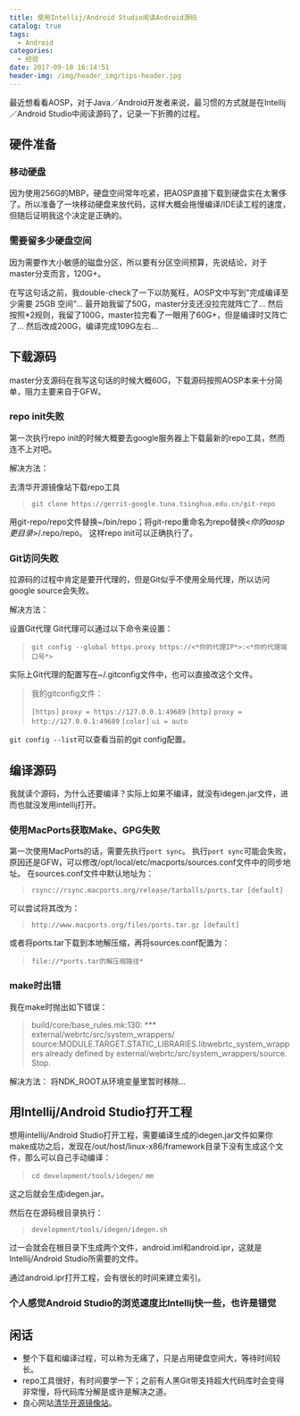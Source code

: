 ```yaml
---
title: 使用Intellij/Android Studio阅读Android源码
catalog: true
tags:
  - Android
categories:
  - 经验
date: 2017-09-10 16:14:51
header-img: /img/header_img/tips-header.jpg
---
```



最近想看看AOSP，对于Java／Android开发者来说，最习惯的方式就是在Intellij／Android Studio中阅读源码了，记录一下折腾的过程。

## 硬件准备

### 移动硬盘

因为使用256G的MBP，硬盘空间常年吃紧，把AOSP直接下载到硬盘实在太奢侈了。所以准备了一块移动硬盘来放代码，这样大概会拖慢编译/IDE读工程的速度，但随后证明我这个决定是正确的。

### 需要留多少硬盘空间

因为需要作大小敏感的磁盘分区，所以要有分区空间预算，先说结论，对于master分支而言，120G+。

在写这句话之前，我double-check了一下以防冤枉，AOSP文中写到"完成编译至少需要 25GB 空间"...
最开始我留了50G，master分支还没拉完就阵亡了...
然后按照*2规则，我留了100G，master拉完看了一眼用了60G+，但是编译时又阵亡了...
然后改成200G，编译完成109G左右...

## 下载源码

master分支源码在我写这句话的时候大概60G，下载源码按照AOSP本来十分简单，阻力主要来自于GFW。

### repo init失败

第一次执行repo init的时候大概要去google服务器上下载最新的repo工具，然而连不上对吧。

解决方法：

去清华开源镜像站下载repo工具
>`git clone https://gerrit-google.tuna.tsinghua.edu.cn/git-repo`   

用git-repo/repo文件替换~/bin/repo；将git-repo重命名为repo替换<*你的aosp更目录*>/.repo/repo。
这样repo init可以正确执行了。

### Git访问失败

拉源码的过程中肯定是要开代理的，但是Git似乎不使用全局代理，所以访问google source会失败。

解决方法：

设置Git代理
Git代理可以通过以下命令来设置：
>`git config --global https.proxy https://<*你的代理IP*>:<*你的代理端口号*>`   

实际上Git代理的配置写在~/.gitconfig文件中，也可以直接改这个文件。
>我的gitconfig文件：
>
>`[https]`
>    `proxy = https://127.0.0.1:49689`
>`[http]`
>    `proxy = http://127.0.0.1:49689`
>`[color]`
>    `ui = auto`

`git config --list`可以查看当前的git config配置。

## 编译源码   

我就读个源码，为什么还要编译？实际上如果不编译，就没有idegen.jar文件，进而也就没发用intellij打开。

### 使用MacPorts获取Make、GPG失败

第一次使用MacPorts的话，需要先执行`port sync`。
执行`port sync`可能会失败，原因还是GFW，可以修改/opt/local/etc/macports/sources.conf文件中的同步地址。
在sources.conf文件中默认地址为：
> `rsync://rsync.macports.org/release/tarballs/ports.tar [default]`

可以尝试将其改为：
> `http://www.macports.org/files/ports.tar.gz [default]`  

或者将ports.tar下载到本地解压缩，再将sources.conf配置为：
> `file://*ports.tar的解压缩路径*`

### make时出错 

我在make时抛出如下错误：

> build/core/base_rules.mk:130: *** external/webrtc/src/system_wrappers/
> source:MODULE.TARGET.STATIC_LIBRARIES.libwebrtc_system_wrappers already 
> defined by external/webrtc/src/system_wrappers/source.  Stop.

解决方法：
将NDK_ROOT从环境变量里暂时移除...

## 用Intellij/Android Studio打开工程

想用intellij/Android Studio打开工程，需要编译生成的idegen.jar文件如果你make成功之后，发现在/out/host/linux-x86/framework目录下没有生成这个文件，那么可以自己手动编译：

> `cd development/tools/idegen/`
> `mm`

这之后就会生成idegen.jar。

然后在在源码根目录执行：

> `development/tools/idegen/idegen.sh`

过一会就会在根目录下生成两个文件，android.iml和android.ipr，这就是Intellij/Android Studio所需要的文件。

通过android.ipr打开工程，会有很长的时间来建立索引。

### 个人感觉Android Studio的浏览速度比Intellij快一些，也许是错觉

## 闲话

* 整个下载和编译过程，可以称为无痛了，只是占用硬盘空间大，等待时间较长。
* repo工具很好，有时间要学一下；之前有人黑Git带支持超大代码库时会变得非常慢，将代码库分解是或许是解决之道。
* 良心网站[清华开源镜像站](https://mirror.tuna.tsinghua.edu.cn/)。





